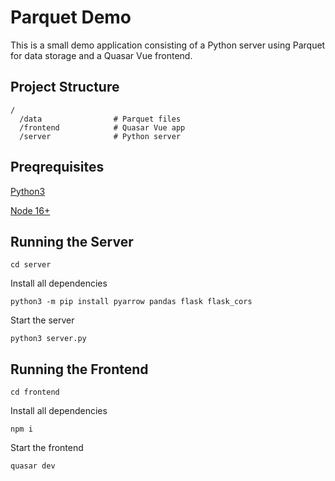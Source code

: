 # Parquet Demo

This is a small demo application consisting of a Python server using Parquet for data storage and a Quasar Vue frontend.

## Project Structure

```
/
  /data                # Parquet files
  /frontend            # Quasar Vue app
  /server              # Python server
```

## Preqrequisites

[Python3](https://www.python.org/downloads/)

[Node 16+](https://nodejs.org/en/download/)

## Running the Server

```
cd server
```

Install all dependencies

```
python3 -m pip install pyarrow pandas flask flask_cors
```

Start the server

```
python3 server.py
```

## Running the Frontend

```
cd frontend
```

Install all dependencies

```
npm i
```

Start the frontend

```
quasar dev
```
